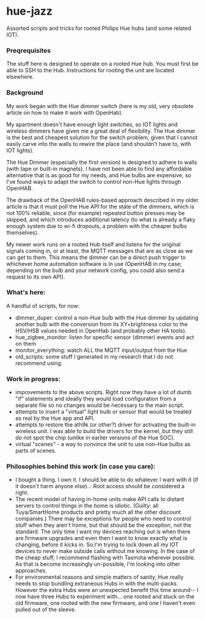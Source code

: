 # hue-jazz
Assorted scripts and tricks for rooted Philips Hue hubs (and some related IOT). 

### Preqrequisites
The stuff here is designed to operate on a rooted Hue hub. You must first
be able to SSH to the Hub. Instructions for rooting the unit are located elsewhere. 

### Background
My work began with the Hue dimmer switch (here is my old, very obsolete article on how to make it work with OpenHab).

My apartment doesn't have enough light switches, so IOT lights and wireless dimmers have given me a great deal of flexibility. The Hue dimmer is the best and cheapest solution for the switch problem, given that I cannot easily carve into the walls to rewire the place (and shouldn't have to, with IOT lights). 

The Hue Dimmer (especially the first version) is designed to adhere to walls (with tape or built-in magnets). I have not been able to find any affordable alternative that is as good for my needs, and Hue bulbs are expensive, so I've found ways to adapt the switch to control non-Hue lights through OpenHAB. 

The drawback of the OpenHAB rules-based approach described in my older article is that it must poll the Hue API for the state of the dimmers, which is not 100% reliable, since (for example) repeated button presses may be skipped, and which introduces additional latency (to what is already a flaky enough system due to wi-fi dropouts, a problem with the cheaper bulbs themselves).

My newer work runs on a rooted Hub itself and listens for the original signals coming in, or at least, the MQTT messages that are as close as we can get to them. This means the dimmer can be a direct push trigger to whichever home automation software is in use (OpenHAB in my case; depending on the bulb and your network config, you could also send a request to its own API).

### What's here:
A handful of scripts, for now:
* dimmer_duper: control a non-Hue bulb with the Hue dimmer by updating another bulb with the conversion from its XY+brightness color to the HSV/HSB values needed in OpenHab (and probably other HA tools). 
* hue_zigbee_monitor: listen for specific sensor (dimmer) events and act on them
* monitor_everything: watch ALL the MQTT input/output from the Hue
* old_scripts: some stuff I generated in my research that I do not recommend using.
 
### Work in progress:
* improvements to the above scripts. Right now they have a lot of dumb "if" statements and ideally they would load configuration from a separate file so no changes would be necessary to the main script.
* attempts to insert a "virtual" light bulb or sensor that would be treated as real by the Hue app and API.
* attempts to restore the ath9k (or other?) driver for activating the built-in wireless unit. I was able to build the drivers for the kernel, but they still do not spot the chip (unlike in earlier versions of the Hue SOC).
* virtual "scenes" - a way to convince the unit to use non-Hue bulbs as parts of scenes.

### Philosophies behind this work (in case you care):
* I bought a thing. I own it. I should be able to do whatever I want with it (if it doesn't harm anyone else)... Root access should be considered a right.
* The recent model of having in-home units make API calls to distant servers to control things in the home is idiotic. (Guilty: all Tuya/SmartHome products and pretty much all the other discount companies.) There may be exceptions for people who need to control stuff when they aren't home, but that should be the exception, not the standard. The only time I want my devices reaching out is when there are firmware upgrades and even then I want to know exactly what is changing, before it kicks in. So I'm trying to lock down all my IOT devices to never make outside calls without me knowing. In the case of the cheap stuff, I recommend flashing with Tasmota wherever possible. As that is become increasingly un-possible, I'm looking into other approaches.
* For environmental reasons and simple matters of sanity, Hue really needs to stop bundling extraneous Hubs in with the multi-packs. However the extra Hubs were an unexpected benefit this time around-- I now have three Hubs to experiment with... one rooted and stuck on the old firmware, one rooted with the new firmware, and one I haven't even pulled out of the sleeve.
